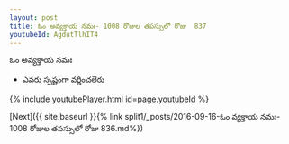 ```yaml
---
layout: post
title: ఓం అవ్యక్తాయ నమః- 1008 రోజుల తపస్సులో రోజు  837
youtubeId: AgdutTlhIT4
---
```

 
 
 ఓం అవ్యక్తాయ నమః  
 
 -  ఎవరు స్పష్టంగా వర్ణించలేరు 
 
  
 
  
 
 
 
 
 
 


{% include youtubePlayer.html id=page.youtubeId %}
 
[Next]({{ site.baseurl }}{% link  split1/_posts/2016-09-16-ఓం వ్యక్తాయ నమః- 1008 రోజుల తపస్సులో రోజు  836.md%})
 
